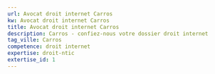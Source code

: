 ```yaml
---
url: Avocat droit internet Carros
kw: Avocat droit internet Carros
title: Avocat droit internet Carros
description: Carros - confiez-nous votre dossier droit internet
tag_ville: Carros
competence: droit internet
expertise: droit-ntic
extertise_id: 1
---
```

